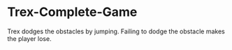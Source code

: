 # Trex-Complete-Game
Trex dodges the obstacles by jumping. Failing to dodge the obstacle makes the player lose.
